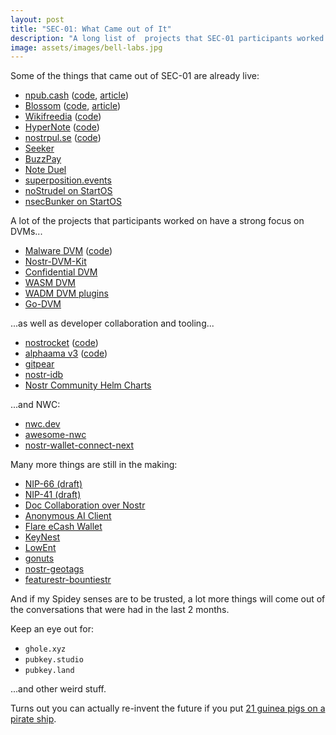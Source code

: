 ```yaml
---
layout: post
title: "SEC-01: What Came out of It"
description: "A long list of  projects that SEC-01 participants worked on."
image: assets/images/bell-labs.jpg
---
```


Some of the things that came out of SEC-01 are already live:

- [npub.cash](https://npub.cash/) ([code](https://github.com/cashubtc/npubcash-server), [article](https://yakihonne.com/article/naddr1qvzqqqr4gupzpk9zcvljutln482072j4j0eatfv7j9nl5h0dqc7sujvfzamxz8svqq2hx733vdfngefjvatygwtyde555wpdga95utj9ftv))
- [Blossom](https://blossom.hzrd149.com/) ([code](https://github.com/hzrd149/blossom), [article](https://habla.news/u/hzrd149.com/blossom-drive))
- [Wikifreedia](https://wikifreedia.xyz/) ([code](https://github.com/pablof7z/wiki))
- [HyperNote](https://www.hypernote.club/) ([code](https://github.com/futurepaul/hypernote/))
- [nostrpul.se](https://nostrpul.se/) ([code](https://github.com/sandwichfarm/nostrpul.se))
- [Seeker](https://www.getseeker.io/)
- [BuzzPay](https://pos.albylabs.com/)
- [Note Duel](https://noteduel.com/)
- [superposition.events](https://superposition.events/)
- [noStrudel on StartOS](https://github.com/hzrd149/nostrudel-startos)
- [nsecBunker on StartOS](https://github.com/hzrd149/nsecbunker-startos)

A lot of the projects that participants worked on have a strong focus on DVMs...

- [Malware DVM](https://malware.dvms.app/) ([code](https://github.com/sebdeveloper6952/malware.dvms.app))
- [Nostr-DVM-Kit](https://github.com/nourspace/nostr-dvm-kit)
- [Confidential DVM](https://ungovernable.tech/)
- [WASM DVM](https://github.com/benthecarman/wasm-dvm/)
- [WADM DVM plugins](https://github.com/benthecarman/wasm-plugins/)
- [Go-DVM](https://github.com/sebdeveloper6952/godvm)

...as well as developer collaboration and tooling...

- [nostrocket](https://nostrocket.org/) ([code](https://github.com/nostrocket))
- [alphaama v3](https://wip.alphaama.com/) ([code](https://github.com/eskema/alphaama/tree/v3))
- [gitpear](https://github.com/dzdidi/gitpear)
- [nostr-idb](https://github.com/hzrd149/nostr-idb)
- [Nostr Community Helm Charts](https://github.com/nostr-community/helm-charts)

...and NWC:

- [nwc.dev](https://nwc.dev/)
- [awesome-nwc](https://github.com/getAlby/awesome-nwc/)
- [nostr-wallet-connect-next](https://github.com/getAlby/nostr-wallet-connect-next)

Many more things are still in the making:

- [NIP-66 (draft)](https://github.com/nostr-protocol/nips/pull/230)
- [NIP-41 (draft)](https://github.com/nostr-protocol/nips/pull/1032)
- [Doc Collaboration over Nostr](https://collab-lemon.vercel.app/)
- [Anonymous AI Client](https://github.com/zkSNACKs/WalletWasabi/pull/12322)
- [Flare eCash Wallet](https://github.com/zmeyer44/flare/tree/main/app/wallet)
- [KeyNest](https://github.com/gzuuus/keynest)
- [LowEnt](https://github.com/gzuuus/lowent)
- [gonuts](https://github.com/elnosh/gonuts)
- [nostr-geotags](https://github.com/sandwichfarm/nostr-geotags)
- [featurestr-bountiestr](https://github.com/sebdeveloper6952/featurestr-bountiestr)

And if my Spidey senses are to be
trusted, a lot more things will come out of the conversations that were had in
the last 2 months.

Keep an eye out for:

- `ghole.xyz`
- `pubkey.studio`
- `pubkey.land`

...and other weird stuff.

Turns out you can actually re-invent the future if you put [21 guinea pigs on a
pirate ship](/2024/03/20/what-was-SEC-01.html).
